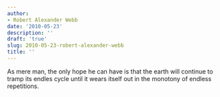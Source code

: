 ```yaml
---
author:
- Robert Alexander Webb
date: '2010-05-23'
description: ''
draft: 'true'
slug: 2010-05-23-robert-alexander-webb
title: ''
---
```

As mere man, the only hope he can have is that the earth will continue to tramp its endles cycle until it wears itself out in the monotony of endless repetitions.




